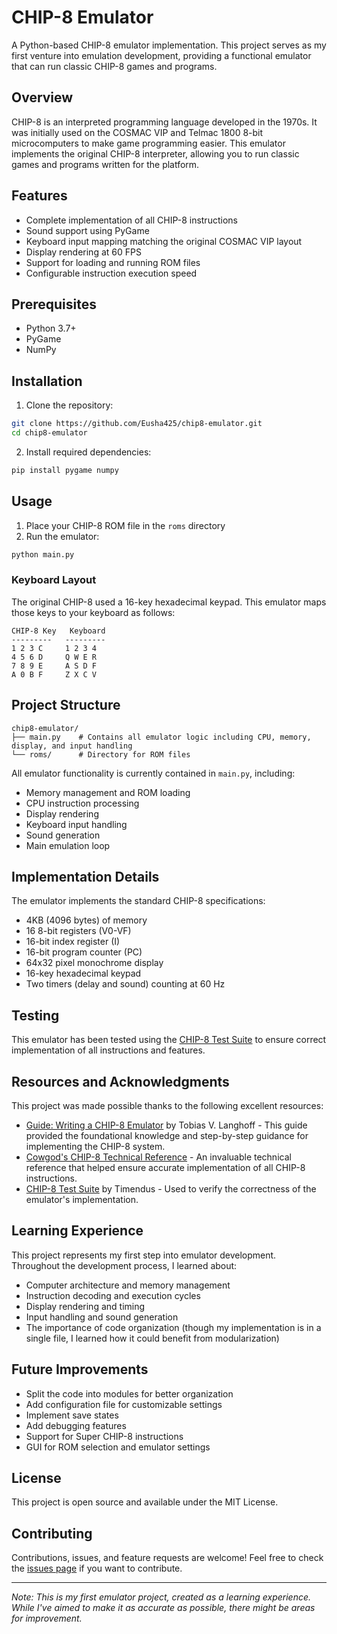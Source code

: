 # CHIP-8 Emulator

A Python-based CHIP-8 emulator implementation. This project serves as my first venture into emulation development, providing a functional emulator that can run classic CHIP-8 games and programs.

## Overview

CHIP-8 is an interpreted programming language developed in the 1970s. It was initially used on the COSMAC VIP and Telmac 1800 8-bit microcomputers to make game programming easier. This emulator implements the original CHIP-8 interpreter, allowing you to run classic games and programs written for the platform.

## Features

- Complete implementation of all CHIP-8 instructions
- Sound support using PyGame
- Keyboard input mapping matching the original COSMAC VIP layout
- Display rendering at 60 FPS
- Support for loading and running ROM files
- Configurable instruction execution speed

## Prerequisites

- Python 3.7+
- PyGame
- NumPy

## Installation

1. Clone the repository:
```bash
git clone https://github.com/Eusha425/chip8-emulator.git
cd chip8-emulator
```

2. Install required dependencies:
```bash
pip install pygame numpy
```

## Usage

1. Place your CHIP-8 ROM file in the `roms` directory
2. Run the emulator:
```bash
python main.py
```

### Keyboard Layout

The original CHIP-8 used a 16-key hexadecimal keypad. This emulator maps those keys to your keyboard as follows:

```
CHIP-8 Key   Keyboard
---------   ---------
1 2 3 C     1 2 3 4
4 5 6 D     Q W E R
7 8 9 E     A S D F
A 0 B F     Z X C V
```

## Project Structure

```
chip8-emulator/
├── main.py    # Contains all emulator logic including CPU, memory, display, and input handling
└── roms/      # Directory for ROM files
```

All emulator functionality is currently contained in `main.py`, including:
- Memory management and ROM loading
- CPU instruction processing
- Display rendering
- Keyboard input handling
- Sound generation
- Main emulation loop

## Implementation Details

The emulator implements the standard CHIP-8 specifications:
- 4KB (4096 bytes) of memory
- 16 8-bit registers (V0-VF)
- 16-bit index register (I)
- 16-bit program counter (PC)
- 64x32 pixel monochrome display
- 16-key hexadecimal keypad
- Two timers (delay and sound) counting at 60 Hz

## Testing

This emulator has been tested using the [CHIP-8 Test Suite](https://github.com/Timendus/chip8-test-suite) to ensure correct implementation of all instructions and features.

## Resources and Acknowledgments

This project was made possible thanks to the following excellent resources:

- [Guide: Writing a CHIP-8 Emulator](https://tobiasvl.github.io/blog/write-a-chip-8-emulator/) by Tobias V. Langhoff - This guide provided the foundational knowledge and step-by-step guidance for implementing the CHIP-8 system.
- [Cowgod's CHIP-8 Technical Reference](http://devernay.free.fr/hacks/chip8/C8TECH10.HTM) - An invaluable technical reference that helped ensure accurate implementation of all CHIP-8 instructions.
- [CHIP-8 Test Suite](https://github.com/Timendus/chip8-test-suite) by Timendus - Used to verify the correctness of the emulator's implementation.

## Learning Experience

This project represents my first step into emulator development. Throughout the development process, I learned about:
- Computer architecture and memory management
- Instruction decoding and execution cycles
- Display rendering and timing
- Input handling and sound generation
- The importance of code organization (though my implementation is in a single file, I learned how it could benefit from modularization)

## Future Improvements

- Split the code into modules for better organization
- Add configuration file for customizable settings
- Implement save states
- Add debugging features
- Support for Super CHIP-8 instructions
- GUI for ROM selection and emulator settings

## License

This project is open source and available under the MIT License.

## Contributing

Contributions, issues, and feature requests are welcome! Feel free to check the [issues page](https://github.com/Eusha425/chip8-emulator/issues) if you want to contribute.

---

*Note: This is my first emulator project, created as a learning experience. While I've aimed to make it as accurate as possible, there might be areas for improvement.*
